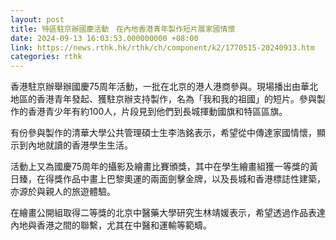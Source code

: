 ```yaml
---
layout: post
title: 特區駐京辦國慶活動　在內地香港青年製作短片展家國情懷
date: 2024-09-13 16:03:53.000000000 +08:00
link: https://news.rthk.hk/rthk/ch/component/k2/1770515-20240913.htm
categories: rthk
---
```


香港駐京辦舉辦國慶75周年活動，一批在北京的港人港商參與。現場播出由華北地區的香港青年發起、獲駐京辦支持製作，名為「我和我的祖國」的短片。參與製作的香港青少年有約100人，片段見到他們到長城揮動國旗和特區區旗。

有份參與製作的清華大學公共管理碩士生李浩銘表示，希望從中傳達家國情懷，顯示到內地就讀的香港學生生活。

活動上又為國慶75周年的攝影及繪畫比賽頒獎，其中在學生繪畫組獲一等獎的黃日臻，在得獎作品中畫上巴黎奧運的兩面劍擊金牌，以及長城和香港標誌性建築，亦源於與親人的旅遊體驗。

在繪畫公開組取得二等獎的北京中醫藥大學研究生林靖媛表示，希望透過作品表達內地與香港之間的聯繫，尤其在中醫和運輸等範疇。
